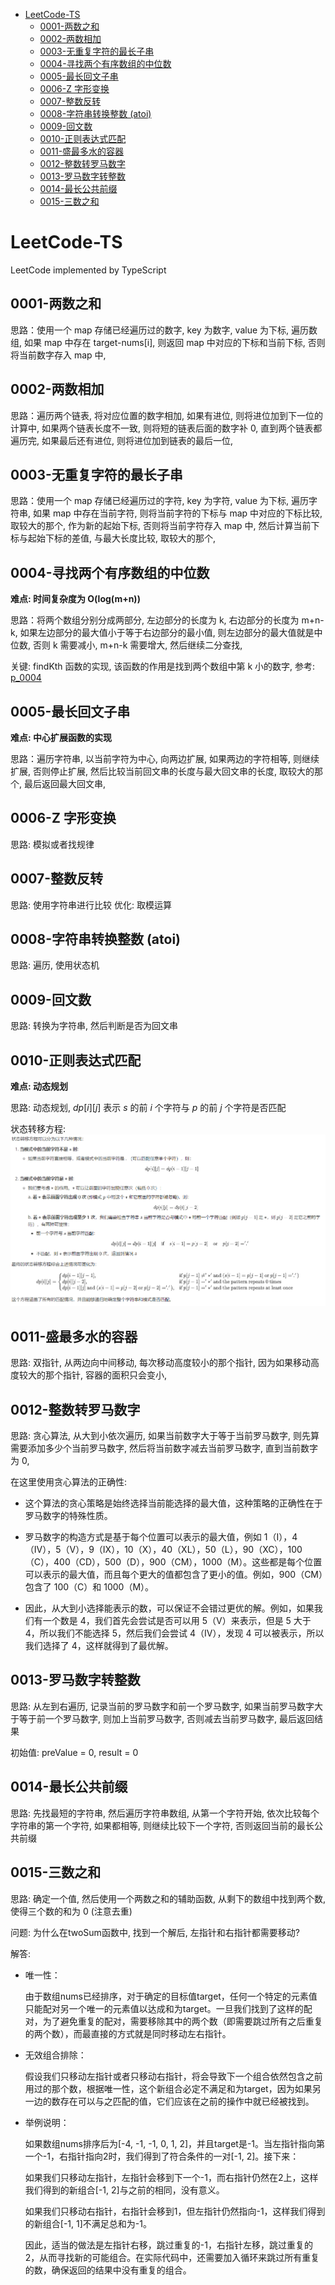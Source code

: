 - [LeetCode-TS](#leetcode-ts)
  - [0001-两数之和](#0001-两数之和)
  - [0002-两数相加](#0002-两数相加)
  - [0003-无重复字符的最长子串](#0003-无重复字符的最长子串)
  - [0004-寻找两个有序数组的中位数](#0004-寻找两个有序数组的中位数)
  - [0005-最长回文子串](#0005-最长回文子串)
  - [0006-Z 字形变换](#0006-z-字形变换)
  - [0007-整数反转](#0007-整数反转)
  - [0008-字符串转换整数 (atoi)](#0008-字符串转换整数-atoi)
  - [0009-回文数](#0009-回文数)
  - [0010-正则表达式匹配](#0010-正则表达式匹配)
  - [0011-盛最多水的容器](#0011-盛最多水的容器)
  - [0012-整数转罗马数字](#0012-整数转罗马数字)
  - [0013-罗马数字转整数](#0013-罗马数字转整数)
  - [0014-最长公共前缀](#0014-最长公共前缀)
  - [0015-三数之和](#0015-三数之和)

# LeetCode-TS

LeetCode implemented by TypeScript

## 0001-两数之和

思路：使用一个 map 存储已经遍历过的数字, key 为数字, value 为下标, 遍历数组, 如果 map 中存在 target-nums[i], 则返回 map 中对应的下标和当前下标, 否则将当前数字存入 map 中,

## 0002-两数相加

思路：遍历两个链表, 将对应位置的数字相加, 如果有进位, 则将进位加到下一位的计算中, 如果两个链表长度不一致, 则将短的链表后面的数字补 0, 直到两个链表都遍历完, 如果最后还有进位, 则将进位加到链表的最后一位,

## 0003-无重复字符的最长子串

思路：使用一个 map 存储已经遍历过的字符, key 为字符, value 为下标, 遍历字符串, 如果 map 中存在当前字符, 则将当前字符的下标与 map 中对应的下标比较, 取较大的那个, 作为新的起始下标, 否则将当前字符存入 map 中, 然后计算当前下标与起始下标的差值, 与最大长度比较, 取较大的那个,

## 0004-寻找两个有序数组的中位数

**难点: 时间复杂度为 O(log(m+n))**

思路：将两个数组分别分成两部分, 左边部分的长度为 k, 右边部分的长度为 m+n-k, 如果左边部分的最大值小于等于右边部分的最小值, 则左边部分的最大值就是中位数, 否则 k 需要减小, m+n-k 需要增大, 然后继续二分查找,

关键: findKth 函数的实现, 该函数的作用是找到两个数组中第 k 小的数字, 参考: [p_0004](./src/p_0004.ts)

## 0005-最长回文子串

**难点: 中心扩展函数的实现**

思路：遍历字符串, 以当前字符为中心, 向两边扩展, 如果两边的字符相等, 则继续扩展, 否则停止扩展, 然后比较当前回文串的长度与最大回文串的长度, 取较大的那个, 最后返回最大回文串,

## 0006-Z 字形变换

思路: 模拟或者找规律

## 0007-整数反转

思路: 使用字符串进行比较
优化: 取模运算

## 0008-字符串转换整数 (atoi)

思路: 遍历, 使用状态机

## 0009-回文数

思路: 转换为字符串, 然后判断是否为回文串

## 0010-正则表达式匹配

**难点: 动态规划**

思路: 动态规划, $dp[i][j]$ 表示 $s$ 的前 $i$ 个字符与 $p$ 的前 $j$ 个字符是否匹配

状态转移方程:
![p_0010](.docs/../docs/image/p_0010_状态转移.png)

## 0011-盛最多水的容器

思路: 双指针, 从两边向中间移动, 每次移动高度较小的那个指针, 因为如果移动高度较大的那个指针, 容器的面积只会变小,

## 0012-整数转罗马数字

思路: 贪心算法, 从大到小依次遍历, 如果当前数字大于等于当前罗马数字, 则先算需要添加多少个当前罗马数字, 然后将当前数字减去当前罗马数字, 直到当前数字为 0,

在这里使用贪心算法的正确性:

-   这个算法的贪心策略是始终选择当前能选择的最大值，这种策略的正确性在于罗马数字的特殊性质。

-   罗马数字的构造方式是基于每个位置可以表示的最大值，例如 1（I），4（IV），5（V），9（IX），10（X），40（XL），50（L），90（XC），100（C），400（CD），500（D），900（CM），1000（M）。这些都是每个位置可以表示的最大值，而且每个更大的值都包含了更小的值。例如，900（CM）包含了 100（C）和 1000（M）。

-   因此，从大到小选择能表示的数，可以保证不会错过更优的解。例如，如果我们有一个数是 4，我们首先会尝试是否可以用 5（V）来表示，但是 5 大于 4，所以我们不能选择 5，然后我们会尝试 4（IV），发现 4 可以被表示，所以我们选择了 4，这样就得到了最优解。

## 0013-罗马数字转整数

思路: 从左到右遍历, 记录当前的罗马数字和前一个罗马数字, 如果当前罗马数字大于等于前一个罗马数字, 则加上当前罗马数字, 否则减去当前罗马数字, 最后返回结果

初始值: preValue = 0, result = 0

## 0014-最长公共前缀

思路: 先找最短的字符串, 然后遍历字符串数组, 从第一个字符开始, 依次比较每个字符串的第一个字符, 如果都相等, 则继续比较下一个字符, 否则返回当前的最长公共前缀

## 0015-三数之和

思路: 确定一个值, 然后使用一个两数之和的辅助函数, 从剩下的数组中找到两个数, 使得三个数的和为 0 (注意去重)

问题: 为什么在twoSum函数中, 找到一个解后, 左指针和右指针都需要移动?

解答: 

- 唯一性：
  
  由于数组nums已经排序，对于确定的目标值target，任何一个特定的元素值只能配对另一个唯一的元素值以达成和为target。一旦我们找到了这样的配对，为了避免重复的配对，需要移除其中的两个数（即需要跳过所有之后重复的两个数），而最直接的方式就是同时移动左右指针。

- 无效组合排除：
  
  假设我们只移动左指针或者只移动右指针，将会导致下一个组合依然包含之前用过的那个数，根据唯一性，这个新组合必定不满足和为target，因为如果另一边的数存在可以与之匹配的值，它们应该在之前的操作中就已经被找到。

- 举例说明：
  
  如果数组nums排序后为[-4, -1, -1, 0, 1, 2]，并且target是-1。当左指针指向第一个-1，右指针指向2时，我们得到了符合条件的一对[-1, 2]。接下来：

  如果我们只移动左指针，左指针会移到下一个-1，而右指针仍然在2上，这样我们得到的新组合[-1, 2]与之前的相同，没有意义。

  如果我们只移动右指针，右指针会移到1，但左指针仍然指向-1，这样我们得到的新组合[-1, 1]不满足总和为-1。

  因此，适当的做法是左指针右移，跳过重复的-1，右指针左移，跳过重复的2，从而寻找新的可能组合。在实际代码中，还需要加入循环来跳过所有重复的数，确保返回的结果中没有重复的组合。